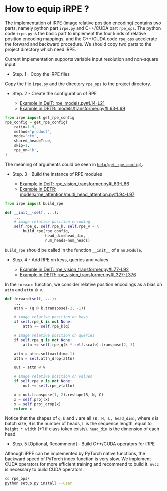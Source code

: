 # How to equip iRPE ?

The implementation of iRPE (image relative position encoding) contains two parts, namely python part `irpe.py` and C++/CUDA part `rpe_ops`. The python code `irpe.py` is the basic part to implement the four kinds of relative position encoding mappings, and the C++/CUDA code `rpe_ops` accelerate the forward and backward procedure. We should copy two parts to the project directory which need iRPE.

Current implementation supports variable input resolution and non-square input.

- Step. 1 - Copy the iRPE files

Copy the file `irpe.py` and the directory `rpe_ops` to the project directory.

- Step. 2 - Create the configuration of RPE

    - [Example in DeiT: rpe\_models.py#L14-L21](./DeiT-with-iRPE/rpe_models.py#L14-L21)
    - [Example in DETR: models/transformer.py#L63-L69](./DETR-with-iRPE/models/transformer.py#L63-L69)

```python
from irpe import get_rpe_config
rpe_config = get_rpe_config(
    ratio=1.9,
    method="product",
    mode='ctx',
    shared_head=True,
    skip=1,
    rpe_on='k',
)
```

The meaning of arguments could be seen in [`help(get_rpe_config)`](./DeiT-with-iRPE/irpe.py#L823-L855).

- Step. 3 - Build the instance of RPE modules

    - [Example in DeiT: rpe\_vision\_transformer.py#L63-L66](./DeiT-with-iRPE/rpe_vision_transformer.py#L63-L66)
    - [Example in DETR: models/rpe\_attention/multi\_head\_attention.py#L94-L97](./DETR-with-iRPE/models/rpe_attention/multi_head_attention.py#L94-L97)

```python
from irpe import build_rpe

def __init__(self, ...):
    ...
    # image relative position encoding
    self.rpe_q, self.rpe_k, self.rpe_v = \
        build_rpe(rpe_config,
                  head_dim=head_dim,
                  num_heads=num_heads)
```
`build_rpe` should be called in the function `__init__` of a `nn.Module`.

- Step. 4 - Add RPE on keys, queries and values 

    - [Example in DeiT: rpe\_vision\_transformer.py#L77-L92](./DeiT-with-iRPE/rpe_vision_transformer.py#L77-L92)
    - [Example in DETR: rpe\_vision\_transformer.py#L327-L376](./DETR-with-iRPE/models/rpe_attention/rpe_attention_function.py#L327-L376)

In the `forward` function, we consider relative position encodings as a bias on `attn` and `attn @ v`.
```python
def forward(self, ...):
    ...
    attn = (q @ k.transpose(-2, -1))

    # image relative position on keys
    if self.rpe_k is not None:
        attn += self.rpe_k(q)

    # image relative position on queries
    if self.rpe_q is not None:
        attn += self.rpe_q(k * self.scale).transpose(2, 3)

    attn = attn.softmax(dim=-1)
    attn = self.attn_drop(attn)

    out = attn @ v

    # image relative position on values
    if self.rpe_v is not None:
        out += self.rpe_v(attn)

    x = out.transpose(1, 2).reshape(B, N, C)
    x = self.proj(x)
    x = self.proj_drop(x)
    return x
```

Notice that the shapes of `q`, `k` and `v` are all `(B, H, L, head_dim)`, where `B` is batch size, `H` is the number of heads, `L` is the sequence length, equal to `height * width` (+1 if class token exists). `head_dim` is the dimension of each head.

- Step. 5 [Optional, Recommend] - Build C++/CUDA operators for iRPE

Although iRPE can be implemented by PyTorch native functions, the backward speed of PyTorch index function is very slow. We implement CUDA operators for more efficient training and recommend to build it.
`nvcc` is necessary to build CUDA operators.
```bash
cd rpe_ops/
python setup.py install --user
```
